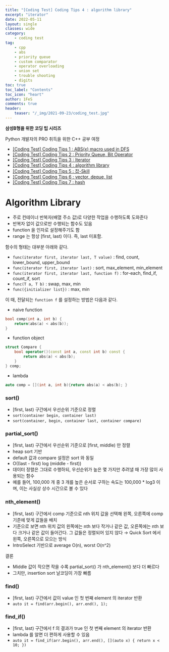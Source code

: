 ```yaml
---
title: "[Coding Test] Coding Tips 4 : algorithm library"
excerpt: "iterator"
date: 2022-05-11
layout: single
classes: wide
category:
    - coding test
tag:
    - cpp
    - abs
    - priority queue
    - custom comparator
    - operator overloading
    - union set
    - trouble shooting
    - digits
toc: true
toc_label: "Contents"
toc_icon: "heart"
author: 1FeS
comments: true
header:
    teaser: "/_img/2021-09-23/coding_test.jpg"
---
```


**삼성B형을 위한 코딩 팁 시리즈**

Python 개발자의 PRO 취득을 위한 C++ 공부 여정

- [[Coding Test] Coding Tips 1 : ABS(x) macro used in DFS](https://wch18735.github.io/coding%20test/CodingTip01/)
- [[Coding Test] Coding Tips 2 : Priority Queue, Bit Operator](https://wch18735.github.io/coding%20test/CodingTip02/)
- [[Coding Test] Coding Tips 3 : Iterator](https://wch18735.github.io/coding%20test/CodingTip03/)
- [[Coding Test] Coding Tips 4 : algorithm library](https://wch18735.github.io/coding%20test/CodingTip04/)
- [[Coding Test] Coding Tips 5 : 잡-Skill](https://wch18735.github.io/coding%20test/CodingTip05/)
- [[Coding Test] Coding Tips 6 : vector, deque, list](https://wch18735.github.io/coding%20test/CodingTip06/)
- [[Coding Test] Coding Tips 7 : hash](https://wch18735.github.io/coding%20test/CodingTip07/)

# Algorithm Library

- 주로 컨테이너 반복자(배열 주소 값)로 다양한 작업을 수행하도록 도와준다
- 반복자 없이 값으로만 수행되는 함수도 있음
- function 을 인자로 설정해주기도 함
- range 는 항상 [first, last) 이다. 즉, last 미포함.

함수의 형태는 대부분 아래와 같다.

- `func(iterator first, iterator last, T value)` : find, count, lower_bound, upper_bound
- `func(iterator first, iterator last)` : sort, max_element, min_element
- `func(iterator first, iterator last, function f)` : for-each, find_if, count_if, sort
- `func(T a, T b)` : swap, max, min
- `func({initializer list})` : max, min

이 때, 전달되는 `function f` 를 설정하는 방법은 다음과 같다.

- naive function
```cpp
bool comp(int a, int b) {
	return(abs(a) < abs(b));
}
```

- function object
```cpp
struct Compare {
	bool operator()(const int a, const int b) const {
		return abs(a) < abs(b);
	}
} comp;
```

- lambda
```cpp
auto comp = [](int a, int b){return abs(a) < abs(b); }
```

### sort()

- [first, last) 구간에서 우선순위 기준으로 정렬
- `sort(container begin, container last)`
- `sort(container, begin, container last, container compare)`

### partial_sort()

- [first, last) 구간에서 우선순위 기준으로 [first, middle) 만 정렬
- heap sort 기반
- default 값과 compare 설정은 sort 와 동일
- O((last - first) log (middle - first))
- 데이터 정렬은 그대로 수행하되, 우선순위가 높은 몇 가지만 추려낼 때 가장 많이 사용되는 함수
- 예를 들어, 100,000 개 중 3 개를 높은 순서로 구하는 속도는 100,000 * log3 이며, 이는 사실상 상수 시간으로 볼 수 있다

### nth_element()

- [first, last) 구간에서 comp 기준으로 nth 위치 값을 선택해 왼쪽, 오른쪽에 comp 기준에 맞게 값들을 배치
- 기준으로 보면 nth 위치 값의 왼쪽에는 nth 보다 작거나 같은 값, 오른쪽에는 nth 보다 크거나 같은 값이 들어간다. 그 값들은 정렬되어 있지 않다 → Quick Sort 에서 왼쪽, 오른쪽으로 모으는 방식
- IntroSelect 기반으로 average O(n), worst O(n^2)

결론
- Middle 값이 작으면 작을 수록 partial_sort() 가 nth_element() 보다 더 빠르다
- 그치만, insertion sort 날코딩이 가장 빠름

### find()

- [first, last) 구간에서 값이 value 인 첫 번째 element 의 iterator 반환
- `auto it = find(arr.begin(), arr.end(), 1);`

### find_if()

- [first, last) 구간에서 f 의 결과가 true 인 첫 번째 element 의 iterator 반환
- lambda 를 알면 더 편하게 사용할 수 있음
- `auto it = find_if(arr.begin(), arr.end(), [](auto x) { return x < 10; })`
